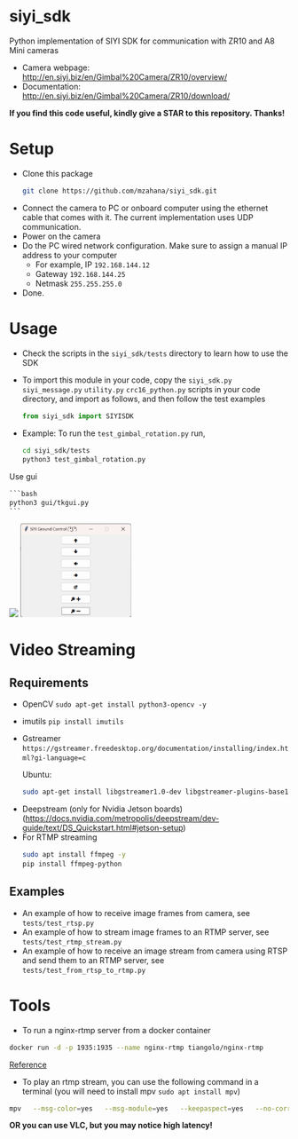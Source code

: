# siyi_sdk
Python implementation of SIYI SDK for communication with ZR10 and A8 Mini cameras


* Camera webpage: http://en.siyi.biz/en/Gimbal%20Camera/ZR10/overview/
* Documentation: http://en.siyi.biz/en/Gimbal%20Camera/ZR10/download/

**If you find this code useful, kindly give a STAR to this repository. Thanks!**

# Setup
* Clone this package
    ```bash
    git clone https://github.com/mzahana/siyi_sdk.git
    ```
* Connect the camera to PC or onboard computer using the ethernet cable that comes with it. The current implementation uses UDP communication.
* Power on the camera
* Do the PC wired network configuration. Make sure to assign a manual IP address to your computer
  * For example, IP `192.168.144.12`
  * Gateway `192.168.144.25`
  * Netmask `255.255.255.0`
* Done. 

# Usage
* Check the scripts in the `siyi_sdk/tests` directory to learn how to use the SDK

* To import this module in your code, copy the `siyi_sdk.py` `siyi_message.py` `utility.py` `crc16_python.py` scripts in your code directory, and import as follows, and then follow the test examples
    ```python
    from siyi_sdk import SIYISDK
    ```
* Example: To run the `test_gimbal_rotation.py` run,
    ```bash
    cd siyi_sdk/tests
    python3 test_gimbal_rotation.py
  
    ```

Use gui

    ```bash
    python3 gui/tkgui.py
    ```


<img src="gui/demo.gif" width=200> </img>
<img src="gui/gui_tkinter.png" width=200> </img>

# Video Streaming
## Requirements
* OpenCV `sudo apt-get install python3-opencv -y`
* imutils `pip install imutils`
* Gstreamer `https://gstreamer.freedesktop.org/documentation/installing/index.html?gi-language=c`
    
    Ubuntu:
    ```bash
    sudo apt-get install libgstreamer1.0-dev libgstreamer-plugins-base1.0-dev libgstreamer-plugins-bad1.0-dev gstreamer1.0-plugins-base gstreamer1.0-plugins-good gstreamer1.0-plugins-bad gstreamer1.0-plugins-ugly gstreamer1.0-libav gstreamer1.0-doc gstreamer1.0-tools gstreamer1.0-x gstreamer1.0-alsa gstreamer1.0-gl gstreamer1.0-gtk3 gstreamer1.0-qt5 gstreamer1.0-pulseaudio -y
    ```
- Deepstream (only for Nvidia Jetson boards)
    (https://docs.nvidia.com/metropolis/deepstream/dev-guide/text/DS_Quickstart.html#jetson-setup)
- For RTMP streaming
    ```bash
    sudo apt install ffmpeg -y
    pip install ffmpeg-python
    ```

## Examples
* An example of how to receive image frames from camera, see `tests/test_rtsp.py`
* An example of how to stream image frames to an RTMP server, see `tests/test_rtmp_stream.py`
* An example of how to receive an image stream from camera using RTSP and send them to an RTMP server, see `tests/test_from_rtsp_to_rtmp.py`

# Tools
* To run a nginx-rtmp server from a docker container 
```bash
docker run -d -p 1935:1935 --name nginx-rtmp tiangolo/nginx-rtmp
```
[Reference](https://hub.docker.com/r/tiangolo/nginx-rtmp/)

* To play an rtmp stream, you can use the following command in a terminal (you will need to install mpv `sudo apt install mpv`)
```bash
mpv   --msg-color=yes   --msg-module=yes   --keepaspect=yes   --no-correct-pts   --untimed   --vd-lavc-threads=1   --cache=no   --cache-pause=no   --demuxer-lavf-o-add="fflags=+nobuffer+fastseek+flush_packets"   --demuxer-lavf-probe-info=nostreams   --demuxer-lavf-analyzeduration=0.1   --demuxer-max-bytes=500MiB   --demuxer-readahead-secs=0.1     --interpolation=no   --hr-seek-framedrop=no   --video-sync=display-resample   --temporal-dither=yes   --framedrop=decoder+vo     --deband=no   --dither=no     --hwdec=auto-copy   --hwdec-codecs=all     --video-latency-hacks=yes   --profile=low-latency   --linear-downscaling=no   --correct-downscaling=yes   --sigmoid-upscaling=yes   --scale=ewa_hanning   --scale-radius=3.2383154841662362   --cscale=ewa_lanczossoft   --dscale=mitchell     --fs   --osc=no   --osd-duration=450   --border=no   --no-pause   --no-resume-playback   --keep-open=no   --network-timeout=0 --stream-lavf-o=reconnect_streamed=1   rtmp://127.0.0.1/live/webcam
```
**OR you can use VLC, but you may notice high latency!**